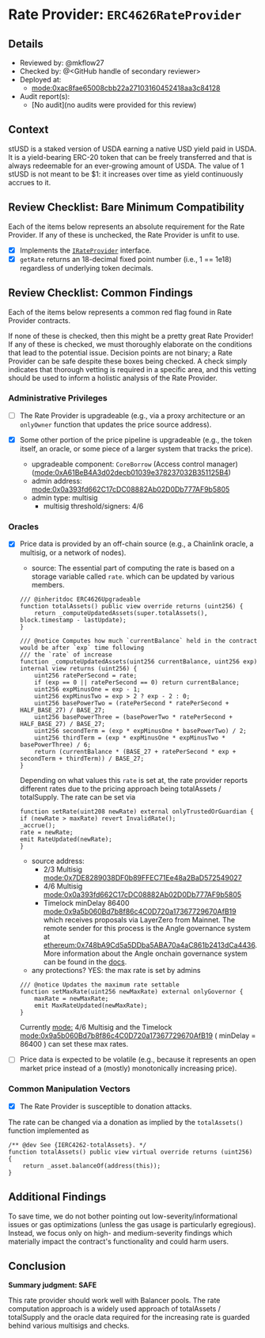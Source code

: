 # Rate Provider: `ERC4626RateProvider`

## Details
- Reviewed by: @mkflow27
- Checked by: @\<GitHub handle of secondary reviewer\>
- Deployed at:
    - [mode:0xac8fae65008cbb22a27103160452418aa3c84128](https://explorer.mode.network/address/0xac8fae65008cbb22a27103160452418aa3c84128?tab=read_contract)
- Audit report(s):
    - [No audit](no audits were provided for this review)

## Context
stUSD is a staked version of USDA earning a native USD yield paid in USDA. It is a yield-bearing ERC-20 token that can be freely transferred and that is always redeemable for an ever-growing amount of USDA. The value of 1 stUSD is not meant to be $1: it increases over time as yield continuously accrues to it.

## Review Checklist: Bare Minimum Compatibility
Each of the items below represents an absolute requirement for the Rate Provider. If any of these is unchecked, the Rate Provider is unfit to use.

- [x] Implements the [`IRateProvider`](https://github.com/balancer/balancer-v2-monorepo/blob/bc3b3fee6e13e01d2efe610ed8118fdb74dfc1f2/pkg/interfaces/contracts/pool-utils/IRateProvider.sol) interface.
- [x] `getRate` returns an 18-decimal fixed point number (i.e., 1 == 1e18) regardless of underlying token decimals.

## Review Checklist: Common Findings
Each of the items below represents a common red flag found in Rate Provider contracts.

If none of these is checked, then this might be a pretty great Rate Provider! If any of these is checked, we must thoroughly elaborate on the conditions that lead to the potential issue. Decision points are not binary; a Rate Provider can be safe despite these boxes being checked. A check simply indicates that thorough vetting is required in a specific area, and this vetting should be used to inform a holistic analysis of the Rate Provider.

### Administrative Privileges
- [ ] The Rate Provider is upgradeable (e.g., via a proxy architecture or an `onlyOwner` function that updates the price source address).

- [x] Some other portion of the price pipeline is upgradeable (e.g., the token itself, an oracle, or some piece of a larger system that tracks the price).
    - upgradeable component: `CoreBorrow` (Access control manager) ([mode:0xA61BeB4A3d02decb01039e378237032B351125B4](https://explorer.mode.network/address/0xA61BeB4A3d02decb01039e378237032B351125B4))
    - admin address: [mode:0x0a393fd662C17cDC08882Ab02D0Db777AF9b5805](https://explorer.mode.network/address/0x0a393fd662C17cDC08882Ab02D0Db777AF9b5805?tab=contract)
    - admin type: multisig
        - multisig threshold/signers: 4/6

### Oracles
- [x] Price data is provided by an off-chain source (e.g., a Chainlink oracle, a multisig, or a network of nodes). 
    - source: The essential part of computing the rate is based on a storage variable called `rate`. which can be updated by various members.
    ```solidity
    /// @inheritdoc ERC4626Upgradeable
    function totalAssets() public view override returns (uint256) {
        return _computeUpdatedAssets(super.totalAssets(), block.timestamp - lastUpdate);
    }

    /// @notice Computes how much `currentBalance` held in the contract would be after `exp` time following
    /// the `rate` of increase
    function _computeUpdatedAssets(uint256 currentBalance, uint256 exp) internal view returns (uint256) {
        uint256 ratePerSecond = rate;
        if (exp == 0 || ratePerSecond == 0) return currentBalance;
        uint256 expMinusOne = exp - 1;
        uint256 expMinusTwo = exp > 2 ? exp - 2 : 0;
        uint256 basePowerTwo = (ratePerSecond * ratePerSecond + HALF_BASE_27) / BASE_27;
        uint256 basePowerThree = (basePowerTwo * ratePerSecond + HALF_BASE_27) / BASE_27;
        uint256 secondTerm = (exp * expMinusOne * basePowerTwo) / 2;
        uint256 thirdTerm = (exp * expMinusOne * expMinusTwo * basePowerThree) / 6;
        return (currentBalance * (BASE_27 + ratePerSecond * exp + secondTerm + thirdTerm)) / BASE_27;
    }
    ```
    Depending on what values this `rate` is set at, the rate provider reports different rates due to the pricing approach being totalAssets / totalSupply. The rate can be set via 
    ```solidity
    function setRate(uint208 newRate) external onlyTrustedOrGuardian {
    if (newRate > maxRate) revert InvalidRate();
    _accrue();
    rate = newRate;
    emit RateUpdated(newRate);
    }
    ```
    - source address: 
        - 2/3 Multisig [mode:0x7DE8289038DF0b89FFEC71Ee48a2BaD572549027](https://explorer.mode.network/address/0x7DE8289038DF0b89FFEC71Ee48a2BaD572549027)
        - 4/6 Multisig [mode:0x0a393fd662C17cDC08882Ab02D0Db777AF9b5805](https://explorer.mode.network/address/0x0a393fd662C17cDC08882Ab02D0Db777AF9b5805)
        - Timelock minDelay 86400 [mode:0x9a5b060Bd7b8f86c4C0D720a17367729670AfB19](https://explorer.mode.network/address/0x9a5b060Bd7b8f86c4C0D720a17367729670AfB19) which receives proposals via LayerZero from Mainnet. The remote sender for this process is the Angle governance system at [ethereum:0x748bA9Cd5a5DDba5ABA70a4aC861b2413dCa4436](https://etherscan.io/address/0x748bA9Cd5a5DDba5ABA70a4aC861b2413dCa4436#code). More information about the Angle onchain governance system can be found in the [docs](https://docs.angle.money/governance/angle-dao#angle-onchain-governance-system).
    - any protections? YES: the max rate is set by admins
    ```solidity
    /// @notice Updates the maximum rate settable
    function setMaxRate(uint256 newMaxRate) external onlyGovernor {
        maxRate = newMaxRate;
        emit MaxRateUpdated(newMaxRate);
    }
    ```
    Currently [mode:](https://explorer.mode.network/address/0x0a393fd662C17cDC08882Ab02D0Db777AF9b5805) 4/6 Multisig and the Timelock [mode:0x9a5b060Bd7b8f86c4C0D720a17367729670AfB19](https://explorer.mode.network/address/0x9a5b060Bd7b8f86c4C0D720a17367729670AfB19) ( minDelay = 86400 ) can set these max rates.

- [ ] Price data is expected to be volatile (e.g., because it represents an open market price instead of a (mostly) monotonically increasing price).

### Common Manipulation Vectors
- [x] The Rate Provider is susceptible to donation attacks.

The rate can be changed via a donation as implied by the `totalAssets()` function implemented as
```solidity
/** @dev See {IERC4262-totalAssets}. */
function totalAssets() public view virtual override returns (uint256) {
    return _asset.balanceOf(address(this));
}
```

## Additional Findings
To save time, we do not bother pointing out low-severity/informational issues or gas optimizations (unless the gas usage is particularly egregious). Instead, we focus only on high- and medium-severity findings which materially impact the contract's functionality and could harm users.

## Conclusion
**Summary judgment: SAFE**

This rate provider should work well with Balancer pools. The rate computation approach is a widely used approach of totalAssets / totalSupply and the oracle data required for the increasing rate is guarded behind various multisigs and checks. 